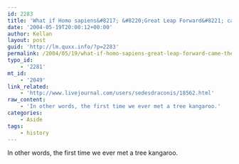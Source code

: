 ```yaml
---
id: 2283
title: 'What if Homo sapiens&#8217; &#8220;Great Leap Forward&#8221; came the first time we moved into a land with animals that had never seen a carnivorous ape?'
date: '2004-05-19T20:00:12+00:00'
author: Kellan
layout: post
guid: 'http://lm.quxx.info/?p=2283'
permalink: /2004/05/19/what-if-homo-sapiens-great-leap-forward-came-the-first-time-we-moved-into-a-land-with-animals-that-had-never-seen-a-carnivorous-ape/
typo_id:
    - '2281'
mt_id:
    - '2049'
link_related:
    - 'http://www.livejournal.com/users/sedesdraconis/18562.html'
raw_content:
    - 'In other words, the first time we ever met a tree kangaroo.'
categories:
    - Aside
tags:
    - history
---
```


In other words, the first time we ever met a tree kangaroo.